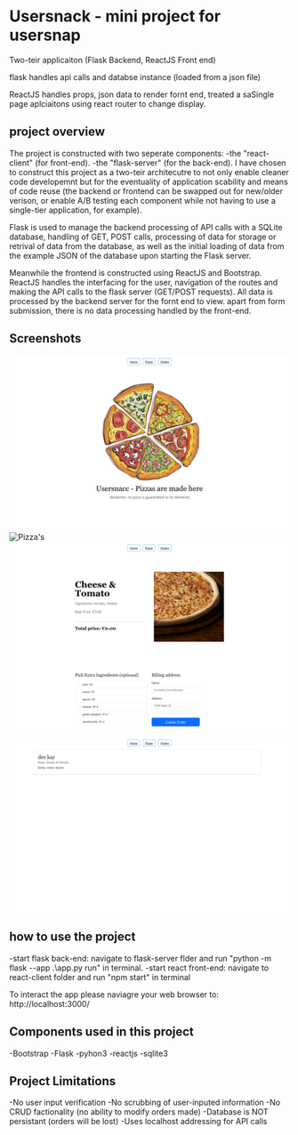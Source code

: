 # Usersnack - mini project for usersnap

Two-teir applicaiton (Flask Backend, ReactJS Front end)

flask handles api calls and databse instance (loaded from a json file)

ReactJS handles props, json data to render fornt end, treated a saSingle page aplciaitons using react router to change display.


## project overview
The project is constructed with two seperate components:
-the "react-client" (for front-end).
-the "flask-server"  (for the back-end).
I have chosen to construct this project as a two-teir architecutre to not only enable cleaner code developemnt but for the eventuality of application scability and means of code reuse (the backend or frontend can be swapped out for new/older verison, or enable A/B testing each component while not having to use a single-tier application, for example).

Flask is used to manage the backend processing of API calls with a SQLite database, handling of GET, POST calls, processing of data for storage or retrival of data from the database, as well as the initial loading of data from the example JSON of the database upon starting the Flask server.

Meanwhile the frontend is constructed using ReactJS and Bootstrap. ReactJS handles the interfacing for the user, navigation of the routes and making the API calls to the flask server (GET/POST requests). All data is processed by the backend server for the fornt end to view. apart from form submission, there is no data processing handled by the front-end.

## Screenshots
![Home Page](https://github.com/dkthecoder/usersnack/blob/master/screenshots/home.png)
![Pizza's](https://github.com/dkthecoder/usersnack/blob/master/screenshots/pizzas.png)
![Pizza](https://github.com/dkthecoder/usersnack/blob/master/screenshots/pizza.png)
![Order's](https://github.com/dkthecoder/usersnack/blob/master/screenshots/orders.png)

## how to use the project
-start flask back-end: navigate to flask-server flder and run "python -m flask --app .\app.py run" in terminal.
-start react front-end: navigate to react-client folder and run "npm start" in terminal

To interact the app please naviagre your web browser to: http://localhost:3000/

## Components used in this project
-Bootstrap 
-Flask
-pyhon3
-reactjs
-sqlite3

## Project Limitations
-No user input verification
-No scrubbing of user-inputed information
-No CRUD factionality (no ability to modify orders made)
-Database is NOT persistant (orders will be lost)
-Uses localhost addressing for API calls
